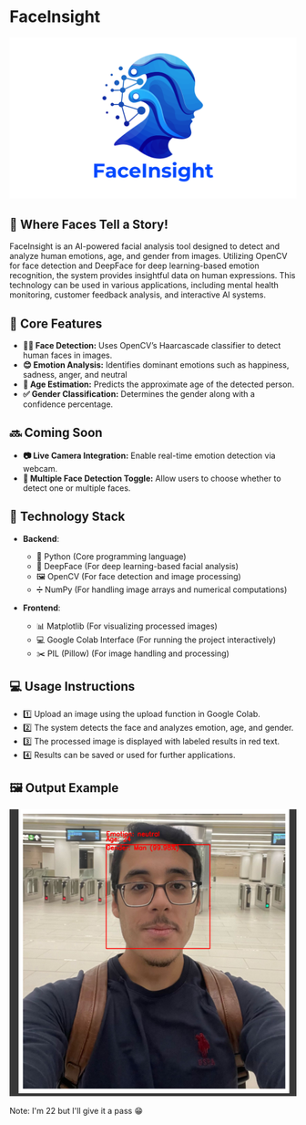 # FaceInsight

![FaceInsight Logo](https://github.com/ramygamal231/FaceInsight/blob/main/FaceInsight%20Logo.png)
 
## 👤 Where Faces Tell a Story! 

FaceInsight is an AI-powered facial analysis tool designed to detect and analyze human emotions, age, and gender from images. Utilizing OpenCV for face detection and DeepFace for deep learning-based emotion recognition, the system provides insightful data on human expressions. This technology can be used in various applications, including mental health monitoring, customer feedback analysis, and interactive AI systems.


## 🌟 **Core Features**
- **🧑‍🦰 Face Detection:** Uses OpenCV’s Haarcascade classifier to detect human faces in images.
- **😊 Emotion Analysis:**  Identifies dominant emotions such as happiness, sadness, anger, and neutral
- **👦 Age Estimation:**  Predicts the approximate age of the detected person.
- **✅ Gender Classification:**  Determines the gender along with a confidence percentage.


## 🔜 **Coming Soon**
- **📷 Live Camera Integration:** Enable real-time emotion detection via webcam.
- **👥  Multiple Face Detection Toggle:** Allow users to choose whether to detect one or multiple faces.


## 🔧 **Technology Stack**

- **Backend**:
  - 🐍 Python (Core programming language)
  - 🤖 DeepFace (For deep learning-based facial analysis)
  - 🖼️ OpenCV (For face detection and image processing)
  - ➗ NumPy (For handling image arrays and numerical computations) 

- **Frontend**:
  - 📊 Matplotlib (For visualizing processed images)
  - 💻 Google Colab Interface (For running the project interactively)
  - ✂️ PIL (Pillow) (For image handling and processing)


## 💻 **Usage Instructions**
- 1️⃣ Upload an image using the upload function in Google Colab.
- 2️⃣ The system detects the face and analyzes emotion, age, and gender.
- 3️⃣ The processed image is displayed with labeled results in red text.
- 4️⃣ Results can be saved or used for further applications.



## 🖼️ **Output Example**

![FaceInsight Output](https://github.com/ramygamal231/FaceInsight/blob/main/FaceInsight%20Output.png)

Note: I'm 22 but I'll give it a pass 😁

